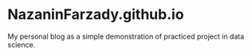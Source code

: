 # NazaninFarzady.github.io
My personal blog as a simple demonstration of practiced project in data science. 
